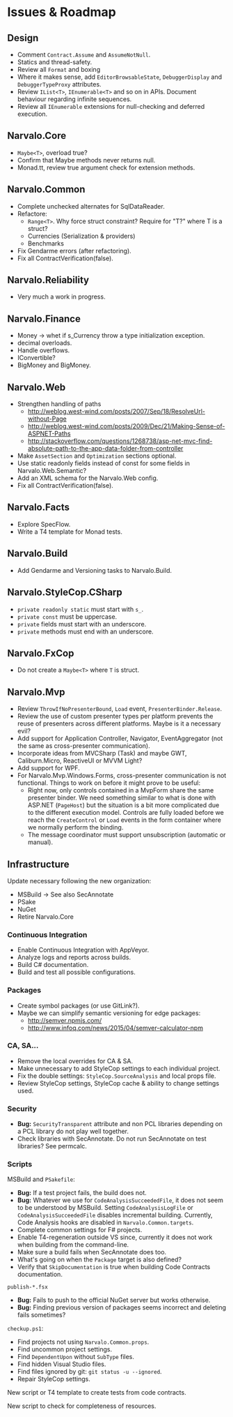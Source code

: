 Issues & Roadmap
================

Design
------

- Comment `Contract.Assume` and `AssumeNotNull`.
- Statics and thread-safety.
- Review all `Format` and boxing
- Where it makes sense, add `EditorBrowsableState`, `DebuggerDisplay` and `DebuggerTypeProxy` attributes.
- Review `IList<T>`, `IEnumerable<T>` and so on in APIs. Document behaviour regarding infinite sequences.
- Review all `IEnumerable` extensions for null-checking and deferred execution.

Narvalo.Core
------------

- `Maybe<T>`, overload true?
- Confirm that Maybe methods never returns null.
- Monad.tt, review true argument check for extension methods.

Narvalo.Common
--------------

- Complete unchecked alternates for SqlDataReader.
- Refactore:
  * `Range<T>`. Why force struct constraint? Require for "T?" where T is a struct?
  * Currencies (Serialization & providers)
  * Benchmarks
- Fix Gendarme errors (after refactoring).
- Fix all ContractVerification(false).

Narvalo.Reliability
-------------------

- Very much a work in progress.

Narvalo.Finance
---------------

- Money<T> -> whet if s_Currency throw a type initialization exception.
- decimal overloads.
- Handle overflows.
- IConvertible?
- BigMoney and BigMoney<TCurrency>.

Narvalo.Web
-----------

- Strengthen handling of paths
  * http://weblog.west-wind.com/posts/2007/Sep/18/ResolveUrl-without-Page
  * http://weblog.west-wind.com/posts/2009/Dec/21/Making-Sense-of-ASPNET-Paths
  * http://stackoverflow.com/questions/1268738/asp-net-mvc-find-absolute-path-to-the-app-data-folder-from-controller
- Make `AssetSection` and `Optimization` sections optional.
- Use static readonly fields instead of const for some fields in Narvalo.Web.Semantic?
- Add an XML schema for the Narvalo.Web config.
- Fix all ContractVerification(false).

Narvalo.Facts
-------------

- Explore SpecFlow.
- Write a T4 template for Monad tests.

Narvalo.Build
-------------

- Add Gendarme and Versioning tasks to Narvalo.Build.

Narvalo.StyleCop.CSharp
-----------------------

- `private readonly static` must start with `s_`.
- `private const` must be uppercase.
- `private` fields must start with an underscore.
- `private` methods must end with an underscore.

Narvalo.FxCop
-------------

- Do not create a `Maybe<T>` where `T` is struct.

Narvalo.Mvp
-----------

- Review `ThrowIfNoPresenterBound`, `Load` event, `PresenterBinder.Release`.
- Review the use of custom presenter types per platform prevents the reuse of 
  presenters across different platforms. Maybe is it a necessary evil?
- Add support for Application Controller, Navigator, EventAggregator (not the same 
  as cross-presenter communication).
- Incorporate ideas from MVCSharp (Task) and maybe GWT, Caliburn.Micro, ReactiveUI or MVVM Light?
- Add support for WPF.
- For Narvalo.Mvp.Windows.Forms, cross-presenter communication is not functional. 
  Things to work on before it might prove to be useful:
  * Right now, only controls contained in a MvpForm share the same presenter binder.
    We need something similar to what is done with ASP.NET (`PageHost`) but the situation
    is a bit more complicated due to the different execution model. Controls
    are fully loaded before we reach the `CreateControl` or `Load` events in the form
    container where we normally perform the binding.
  * The message coordinator must support unsubscription (automatic or manual).

Infrastructure
--------------

Update necessary following the new organization:
- MSBuild -> See also SecAnnotate
- PSake
- NuGet
- Retire Narvalo.Core

### Continuous Integration

- Enable Continuous Integration with AppVeyor. 
- Analyze logs and reports across builds.
- Build C# documentation.
- Build and test all possible configurations.

### Packages

- Create symbol packages (or use GitLink?).
- Maybe we can simplify semantic versioning for edge packages:
  * http://semver.npmjs.com/
  * http://www.infoq.com/news/2015/04/semver-calculator-npm

### CA, SA...

- Remove the local overrides for CA & SA.
- Make unnecessary to add StyleCop settings to each individual project.
- Fix the double settings: `StyleCop.SourceAnalysis` and local props file.
- Review StyleCop settings, StyleCop cache & ability to change settings used.

### Security

- **Bug:** `SecurityTransparent` attribute and non PCL libraries depending 
  on a PCL library do not play well together.
- Check libraries with SecAnnotate. Do not run SecAnnotate on test libraries? See permcalc.

### Scripts

MSBuild and `PSakefile`:
- **Bug:** If a test project fails, the build does not.
- **Bug:** Whatever we use for `CodeAnalysisSucceededFile`,
  it does not seem to be understood by MSBuild. Setting `CodeAnalysisLogFile` or
  `CodeAnalysisSucceededFile` disables incremental building. Currently, Code Analysis hooks
  are disabled in `Narvalo.Common.targets`.
- Complete common settings for F# projects.
- Enable T4-regeneration outside VS since, currently it does not work when building from the command-line.
- Make sure a build fails when SecAnnotate does too.
- What's going on when the `Package` target is also defined?
- Verify that `SkipDocumentation` is true when building Code Contracts documentation.

`publish-*.fsx`
- **Bug:** Fails to push to the official NuGet server but works otherwise.
- **Bug:** Finding previous version of packages seems incorrect and deleting fails sometimes?

`checkup.ps1`:
- Find projects not using `Narvalo.Common.props`.
- Find uncommon project settings.
- Find `DependentUpon` without `SubType` files.
- Find hidden Visual Studio files.
- Find files ignored by git: `git status -u --ignored`.
- Repair StyleCop settings.

New script or T4 template to create tests from code contracts.

New script to check for completeness of resources.
